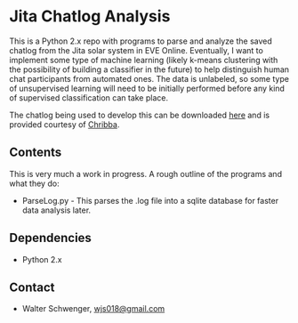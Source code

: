 # Jita Chatlog Analysis

This is a Python 2.x repo with programs to parse and analyze the saved chatlog from the Jita solar system in EVE Online. Eventually, I want to implement some type of machine learning (likely k-means clustering with the possibility of building a classifier in the future) to help distinguish human chat participants from automated ones. The data is unlabeled, so some type of unsupervised learning will need to be initially performed before any kind of supervised classification can take place.

The chatlog being used to develop this can be downloaded [here](https://drive.google.com/open?id=0B2mu_j-30Ue-WWFfQ1o5bFh3Sjg) and is provided courtesy of [Chribba](https://www.reddit.com/user/ChribbaX).

## Contents

This is very much a work in progress. A rough outline of the programs and what they do:

* ParseLog.py - This parses the .log file into a sqlite database for faster data analysis later.

## Dependencies

* Python 2.x

## Contact

* Walter Schwenger, wjs018@gmail.com
